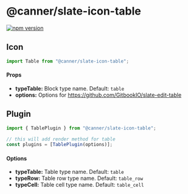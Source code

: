 # @canner/slate-icon-table

[![npm version](https://badge.fury.io/js/%40canner%2Fslate-icon-table.svg)](https://badge.fury.io/js/%40canner%2Fslate-icon-table)

## Icon

```js
import Table from "@canner/slate-icon-table";
```

#### Props

* **typeTable:** Block type name. Default: `table`
* **options:** Options for https://github.com/GitbookIO/slate-edit-table

## Plugin

```js
import { TablePlugin } from "@canner/slate-icon-table";

// this will add render method for table
const plugins = [TablePlugin(options)];
```

#### Options

* **typeTable:** Table type name. Default: `table`
* **typeRow:** Table row type name. Default: `table_row`
* **typeCell:** Table cell type name. Default:
  `table_cell`
